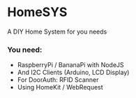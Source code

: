 # HomeSYS
 A DIY Home System for you needs
### You need:

 - RaspberryPi / BananaPi with NodeJS
 - And I2C Clients (Arduino, LCD Display)
 - For DoorAuth: RFID Scanner
 - Using HomeKit / WebRequest
